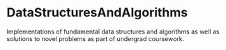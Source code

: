 # DataStructuresAndAlgorithms

Implementations of fundamental data structures and algorithms as well as solutions to novel problems as part of undergrad coursework.